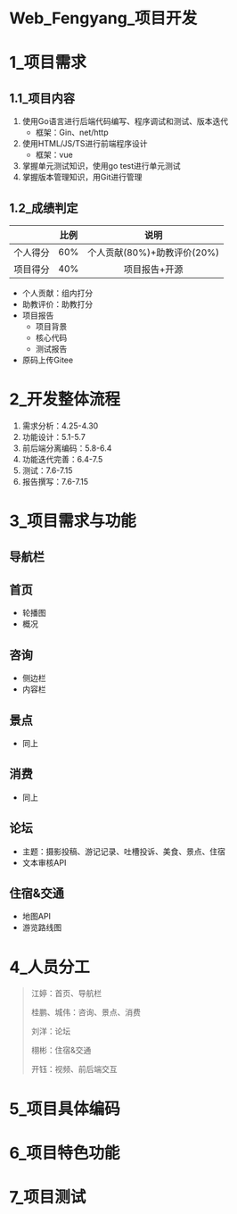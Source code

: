 # Web_Fengyang_项目开发

# 1_项目需求

## 1.1_项目内容

1. 使用Go语言进行后端代码编写、程序调试和测试、版本迭代
   - 框架：Gin、net/http
2. 使用HTML/JS/TS进行前端程序设计
   - 框架：vue
3. 掌握单元测试知识，使用go test进行单元测试
4. 掌握版本管理知识，用Git进行管理

## 1.2_成绩判定

|          | 比例 |            说明             |
| :------: | :--: | :-------------------------: |
| 个人得分 | 60%  | 个人贡献(80%)+助教评价(20%) |
| 项目得分 | 40%  |        项目报告+开源        |

- 个人贡献：组内打分
- 助教评价：助教打分
- 项目报告
  - 项目背景
  - 核心代码
  - 测试报告
- 原码上传Gitee

# 2_开发整体流程

1. 需求分析：4.25-4.30
2. 功能设计：5.1-5.7
3. 前后端分离编码：5.8-6.4
4. 功能迭代完善：6.4-7.5
5. 测试：7.6-7.15
6. 报告撰写：7.6-7.15

# 3_项目需求与功能

## 导航栏

## 首页

- 轮播图
- 概况

## 咨询

- 侧边栏
- 内容栏

## 景点

- 同上

## 消费

- 同上

## 论坛

- 主题：摄影投稿、游记记录、吐槽投诉、美食、景点、住宿
- 文本审核API

## 住宿&交通

- 地图API
- 游览路线图

# 4_人员分工

> 江婷：首页、导航栏
>
> 桂鹏、城伟：咨询、景点、消费
>
> 刘洋：论坛
>
> 栩彬：住宿&交通
>
> 开钰：视频、前后端交互

# 5_项目具体编码

# 6_项目特色功能

# 7_项目测试
